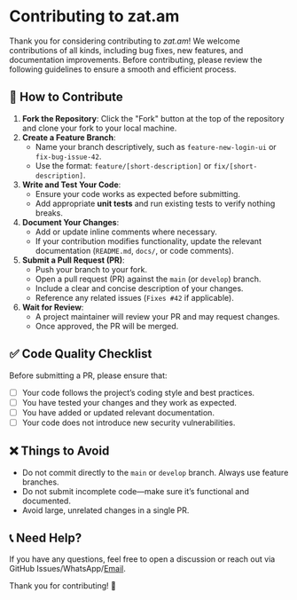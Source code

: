 # Contributing to zat.am

Thank you for considering contributing to *zat.am*! We welcome contributions of all kinds, including bug fixes, new features, and documentation improvements. Before contributing, please review the following guidelines to ensure a smooth and efficient process.

## 🚀 How to Contribute

1. **Fork the Repository**: Click the "Fork" button at the top of the repository and clone your fork to your local machine.
2. **Create a Feature Branch**:  
   - Name your branch descriptively, such as `feature-new-login-ui` or `fix-bug-issue-42`.  
   - Use the format: `feature/[short-description]` or `fix/[short-description]`.  
3. **Write and Test Your Code**:  
   - Ensure your code works as expected before submitting.  
   - Add appropriate **unit tests** and run existing tests to verify nothing breaks.  
4. **Document Your Changes**:  
   - Add or update inline comments where necessary.  
   - If your contribution modifies functionality, update the relevant documentation (`README.md`, `docs/`, or code comments).  
5. **Submit a Pull Request (PR)**:  
   - Push your branch to your fork.  
   - Open a pull request (PR) against the `main` (or `develop`) branch.  
   - Include a clear and concise description of your changes.  
   - Reference any related issues (`Fixes #42` if applicable).  
6. **Wait for Review**:  
   - A project maintainer will review your PR and may request changes.  
   - Once approved, the PR will be merged.  

## ✅ Code Quality Checklist

Before submitting a PR, please ensure that:  
- [ ] Your code follows the project’s coding style and best practices.  
- [ ] You have tested your changes and they work as expected.  
- [ ] You have added or updated relevant documentation.  
- [ ] Your code does not introduce new security vulnerabilities.  

## ❌ Things to Avoid

- Do not commit directly to the `main` or `develop` branch. Always use feature branches.  
- Do not submit incomplete code—make sure it’s functional and documented.  
- Avoid large, unrelated changes in a single PR.  

## 📞 Need Help?

If you have any questions, feel free to open a discussion or reach out via GitHub Issues/WhatsApp/[Email](mailto:code@samskritabharati.ca).  

Thank you for contributing! 🎉  